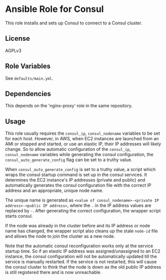 # Ansible Role for Consul

This role installs and sets up Consul to connect to a Consul cluster.

## License

AGPLv3

## Role Variables

See `defaults/main.yml`.

## Dependencies

This depends on the 'nginx-proxy' role in the same repository.

## Usage

This role usually requires the `consul_ip`, `consul_nodename` variables to be set for each host. However, in AWS,
when EC2 instances are launched from an AMI or stopped and started, or use an elastic IP, their IP addresses will
likely change. So to allow automatic configuration of the `consul_ip`, `consul_nodename` variables
while generating the consul configuration, the `consul_auto_generate_config` flag can be set to a
truthy value.

When `consul_auto_generate_config` is set to a truthy value, a script which wraps the consul startup command is
set up in the consul services. It determines the EC2 instance's IP addresses (private and public) and
automatically generates the consul configuration file with the correct IP address and an appropriate,
unique node name.

The unique name is generated as `<value of consul_nodename>-<private IP address>-<public IP address>`, where
the `.` in the IP address values are replaced by `-`. After generating the correct configuration, the wrapper script
starts consul.

If the node was already in the cluster before and its IP address or node name has changed, the wrapper script
also cleans up the stale `node-id` file and allows the node to join the cluster as a new node.

Note that the automatic consul reconfiguration works only at the service startup time. So if an elastic IP address
was assigned/unassigned to an EC2 instance, the consul configuration will not be automatically updated till the
service is manually restarted. If the service is not restarted, this will cause the consul cluster to think that
the node is down as the old public IP address is still registered there and is now unreachable.
